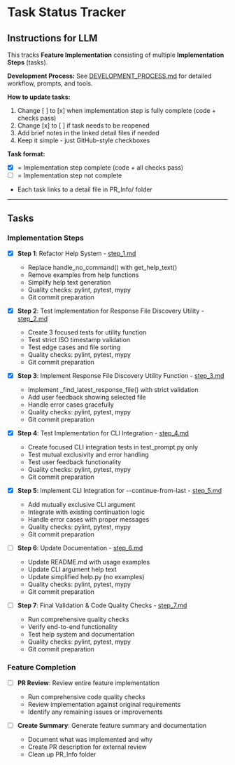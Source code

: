# Task Status Tracker

## Instructions for LLM

This tracks **Feature Implementation** consisting of multiple **Implementation Steps** (tasks).

**Development Process:** See [DEVELOPMENT_PROCESS.md](./DEVELOPMENT_PROCESS.md) for detailed workflow, prompts, and tools.

**How to update tasks:**
1. Change [ ] to [x] when implementation step is fully complete (code + checks pass)
2. Change [x] to [ ] if task needs to be reopened
3. Add brief notes in the linked detail files if needed
4. Keep it simple - just GitHub-style checkboxes

**Task format:**
- [x] = Implementation step complete (code + all checks pass)
- [ ] = Implementation step not complete
- Each task links to a detail file in PR_Info/ folder

---

## Tasks

### Implementation Steps
- [x] **Step 1**: Refactor Help System - [step_1.md](steps/step_1.md)
  - Replace handle_no_command() with get_help_text()
  - Remove examples from help functions
  - Simplify help text generation
  - Quality checks: pylint, pytest, mypy
  - Git commit preparation

- [x] **Step 2**: Test Implementation for Response File Discovery Utility - [step_2.md](steps/step_2.md)
  - Create 3 focused tests for utility function
  - Test strict ISO timestamp validation
  - Test edge cases and file sorting
  - Quality checks: pylint, pytest, mypy
  - Git commit preparation

- [x] **Step 3**: Implement Response File Discovery Utility Function - [step_3.md](steps/step_3.md)
  - Implement _find_latest_response_file() with strict validation
  - Add user feedback showing selected file
  - Handle error cases gracefully
  - Quality checks: pylint, pytest, mypy
  - Git commit preparation

- [x] **Step 4**: Test Implementation for CLI Integration - [step_4.md](steps/step_4.md)
  - Create focused CLI integration tests in test_prompt.py only
  - Test mutual exclusivity and error handling
  - Test user feedback functionality
  - Quality checks: pylint, pytest, mypy
  - Git commit preparation

- [x] **Step 5**: Implement CLI Integration for --continue-from-last - [step_5.md](steps/step_5.md)
  - Add mutually exclusive CLI argument
  - Integrate with existing continuation logic
  - Handle error cases with proper messages
  - Quality checks: pylint, pytest, mypy
  - Git commit preparation

- [ ] **Step 6**: Update Documentation - [step_6.md](steps/step_6.md)
  - Update README.md with usage examples
  - Update CLI argument help text
  - Update simplified help.py (no examples)
  - Quality checks: pylint, pytest, mypy
  - Git commit preparation

- [ ] **Step 7**: Final Validation & Code Quality Checks - [step_7.md](steps/step_7.md)
  - Run comprehensive quality checks
  - Verify end-to-end functionality
  - Test help system and documentation
  - Quality checks: pylint, pytest, mypy
  - Git commit preparation

### Feature Completion
- [ ] **PR Review**: Review entire feature implementation
  - Run comprehensive code quality checks
  - Review implementation against original requirements
  - Identify any remaining issues or improvements

- [ ] **Create Summary**: Generate feature summary and documentation
  - Document what was implemented and why
  - Create PR description for external review
  - Clean up PR_Info folder
